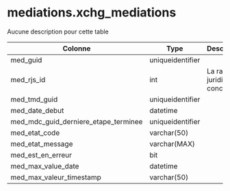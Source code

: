 # mediations.xchg_mediations

Aucune description pour cette table

Colonne|Type|Description
---|---|---
med_guid|uniqueidentifier|
med_rjs_id|int|La raison juridique concernée 
med_tmd_guid|uniqueidentifier|
med_date_debut|datetime|
med_mdc_guid_derniere_etape_terminee|uniqueidentifier|
med_etat_code|varchar(50)|
med_etat_message|varchar(MAX)|
med_est_en_erreur|bit|
med_max_value_date|datetime|
med_max_valeur_timestamp|varchar(50)|
